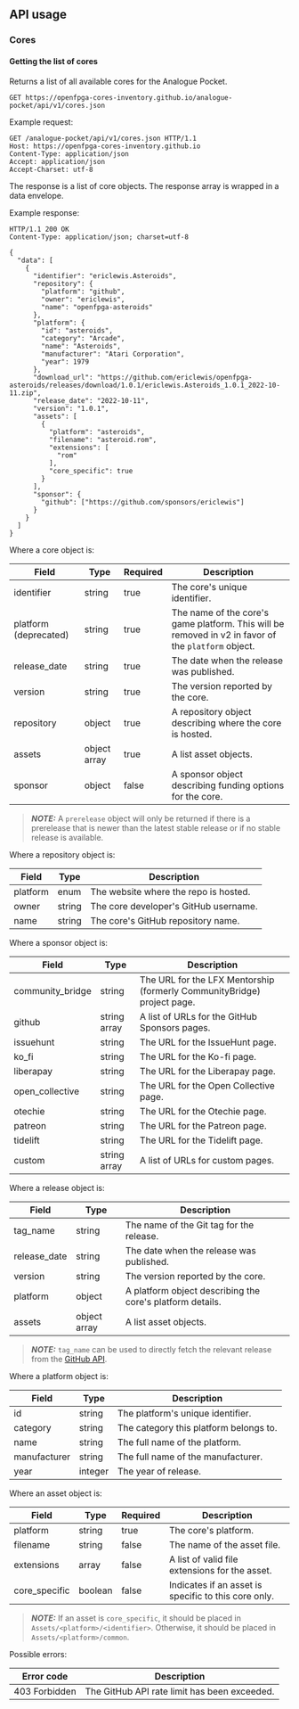 ## API usage
### Cores

#### Getting the list of cores
Returns a list of all available cores for the Analogue Pocket.

```
GET https://openfpga-cores-inventory.github.io/analogue-pocket/api/v1/cores.json
```

Example request:

```
GET /analogue-pocket/api/v1/cores.json HTTP/1.1
Host: https://openfpga-cores-inventory.github.io
Content-Type: application/json
Accept: application/json
Accept-Charset: utf-8
```

The response is a list of core objects. The response array is wrapped in a data envelope.

Example response:

```
HTTP/1.1 200 OK
Content-Type: application/json; charset=utf-8

{
  "data": [
    {
      "identifier": "ericlewis.Asteroids",
      "repository": {
        "platform": "github",
        "owner": "ericlewis",
        "name": "openfpga-asteroids"
      },
      "platform": {
        "id": "asteroids",
        "category": "Arcade",
        "name": "Asteroids",
        "manufacturer": "Atari Corporation",
        "year": 1979
      },
      "download_url": "https://github.com/ericlewis/openfpga-asteroids/releases/download/1.0.1/ericlewis.Asteroids_1.0.1_2022-10-11.zip",
      "release_date": "2022-10-11",
      "version": "1.0.1",
      "assets": [
        {
          "platform": "asteroids",
          "filename": "asteroid.rom",
          "extensions": [
            "rom"
          ],
          "core_specific": true
        }
      ],
      "sponsor": {
        "github": ["https://github.com/sponsors/ericlewis"]
      }
    }
  ]
}
```

Where a core object is:

| Field                 | Type         | Required | Description                                                                                         |
| --------------------- | ------------ | -------- | --------------------------------------------------------------------------------------------------- |
| identifier            | string       | true     | The core's unique identifier.                                                                       |
| platform (deprecated) | string       | true     | The name of the core's game platform. This will be removed in v2 in favor of the `platform` object. |
| release_date          | string       | true     | The date when the release was published.                                                            |
| version               | string       | true     | The version reported by the core.                                                                   |
| repository            | object       | true     | A repository object describing where the core is hosted.                                            |
| assets                | object array | true     | A list asset objects.                                                                               |
| sponsor               | object       | false    | A sponsor object describing funding options for the core.                                           |

> **_NOTE:_** A `prerelease` object will only be returned if there is a prerelease
> that is newer than the latest stable release or if no stable release is available.

Where a repository object is:

| Field    | Type   | Description                           |
| -------- | ------ | --------------------------------------|
| platform | enum   | The website where the repo is hosted. |
| owner    | string | The core developer's GitHub username. |
| name     | string | The core's GitHub repository name.    |

Where a sponsor object is:

| Field            | Type         | Description                                                             |
| ---------------- | ------------ | ----------------------------------------------------------------------- |
| community_bridge | string       | The URL for the LFX Mentorship (formerly CommunityBridge) project page. |
| github           | string array | A list of URLs for the GitHub Sponsors pages.                           |
| issuehunt        | string       | The URL for the IssueHunt page.                                         |
| ko_fi            | string       | The URL for the Ko-fi page.                                             |
| liberapay        | string       | The URL for the Liberapay page.                                         |
| open_collective  | string       | The URL for the Open Collective page.                                   |
| otechie          | string       | The URL for the Otechie page.                                           |
| patreon          | string       | The URL for the Patreon page.                                           |
| tidelift         | string       | The URL for the Tidelift page.                                          |
| custom           | string array | A list of URLs for custom pages.                                        |

Where a release object is:

| Field        | Type         | Description                                               |
| ------------ | ------------ | --------------------------------------------------------- |
| tag_name     | string       | The name of the Git tag for the release.                  |
| release_date | string       | The date when the release was published.                  |
| version      | string       | The version reported by the core.                         |
| platform     | object       | A platform object describing the core's platform details. |
| assets       | object array | A list asset objects.                                     |

> **_NOTE:_** `tag_name` can be used to directly fetch the relevant release from the [GitHub API](https://docs.github.com/en/rest/releases/releases#get-a-release-by-tag-name).

Where a platform object is:

| Field        | Type    | Description                            |
| ------------ | ------- | -------------------------------------- |
| id           | string  | The platform's unique identifier.      |
| category     | string  | The category this platform belongs to. |
| name         | string  | The full name of the platform.         |
| manufacturer | string  | The full name of the manufacturer.     |
| year         | integer | The year of release.                   |

Where an asset object is:

| Field         | Type    | Required | Description                                                                                                                                                                               |
| ------------- | ------- | -------- | ---------------------------------------------------- |
| platform      | string  | true     | The core's platform.                                 |
| filename      | string  | false    | The name of the asset file.                          |
| extensions    | array   | false    | A list of valid file extensions for the asset.       |
| core_specific | boolean | false    | Indicates if an asset is specific to this core only. |

> **_NOTE:_** If an asset is `core_specific`, it should be placed in `Assets/<platform>/<identifier>`.
> Otherwise, it should be placed in `Assets/<platform>/common`.

Possible errors:

| Error code    | Description                                  |
| ------------- | -------------------------------------------- |
| 403 Forbidden | The GitHub API rate limit has been exceeded. |

